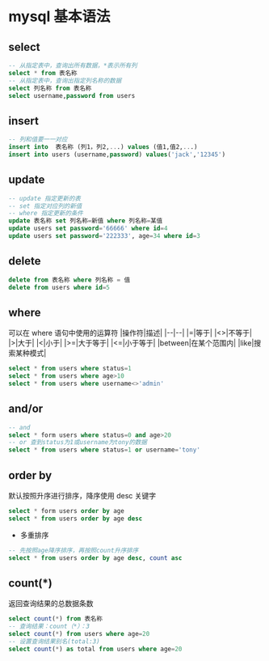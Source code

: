 # mysql 基本语法

## select

```sql
-- 从指定表中，查询出所有数据，*表示所有列
select * from 表名称
-- 从指定表中，查询出指定列名称的数据
select 列名称 from 表名称
select username,password from users
```

## insert

```sql
-- 列和值要一一对应
insert into  表名称 (列1，列2,...) values (值1,值2,...)
insert into users (username,password) values('jack','12345')
```

## update

```sql
-- update 指定更新的表
-- set 指定对应列的新值
-- where 指定更新的条件
update 表名称 set 列名称=新值 where 列名称=某值
update users set password='66666' where id=4
update users set password='222333', age=34 where id=3
```

## delete

```sql
delete from 表名称 where 列名称 = 值
delete from users where id=5
```

## where

可以在 where 语句中使用的运算符
|操作符|描述|
|--|--|
|=|等于|
|<>|不等于|
|>|大于|
|<|小于|
|>=|大于等于|
|<=|小于等于|
|between|在某个范围内|
|like|搜索某种模式|

```sql
select * from users where status=1
select * from users where age>10
select * from users where username<>'admin'
```

## and/or

```sql
-- and
select * form users where status=0 and age>20
-- or 查到status为1或username为tony的数据
select * from users where status=1 or username='tony'
```

## order by

默认按照升序进行排序，降序使用 desc 关键字

```sql
select * form users order by age
select * from users order by age desc
```

-   多重排序

```sql
-- 先按照age降序排序，再按照count升序排序
select * from users order by age desc, count asc
```

## count(\*)

返回查询结果的总数据条数

```sql
select count(*) from 表名称
-- 查询结果：count（*）：3
select count(*) from users where age=20
-- 设置查询结果别名(total:3)
select count(*) as total from users where age=20
```
